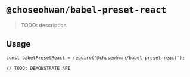 # `@choseohwan/babel-preset-react`

> TODO: description

## Usage

```
const babelPresetReact = require('@choseohwan/babel-preset-react');

// TODO: DEMONSTRATE API
```
